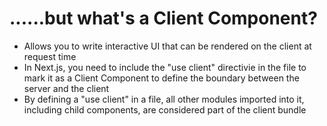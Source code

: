 # ......but what's a Client Component?

- Allows you to write interactive UI that can be rendered on the client at request time
- In Next.js, you need to include the "use client" directivie in the file to mark it as a Client Component to define the boundary between the server and the client
- By defining a "use client" in a file, all other modules imported into it, including child components, are considered part of the client bundle

